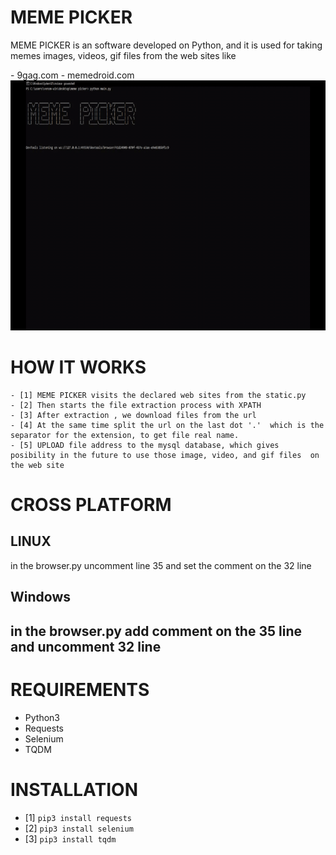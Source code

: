 <h1>MEME PICKER</h1>
<p> MEME PICKER is an software developed on Python, and it is used for 
taking memes images, videos, gif files from the web sites like</p>
	- 9gag.com
	- memedroid.com
<img src='meme-picker.gif' width='600' height='400'>
	
# HOW IT WORKS
	- [1] MEME PICKER visits the declared web sites from the static.py
	- [2] Then starts the file extraction process with XPATH 
	- [3] After extraction , we download files from the url
	- [4] At the same time split the url on the last dot '.'  which is the separator for the extension, to get file real name.
	- [5] UPLOAD file address to the mysql database, which gives posibility in the future to use those image, video, and gif files  on the web site
# CROSS PLATFORM
 <h2> LINUX </h2>
  in the browser.py uncomment line 35 and set the comment on the 32 line
 <h2> Windows <h2>
  in the  browser.py  add comment on the 35 line and uncomment 32 line 

# REQUIREMENTS
 - Python3  
 - Requests
 - Selenium
 - TQDM

# INSTALLATION
  - [1] ``` pip3 install requests ```
  - [2] ``` pip3 install selenium ```
  - [3] ``` pip3 install tqdm ```


